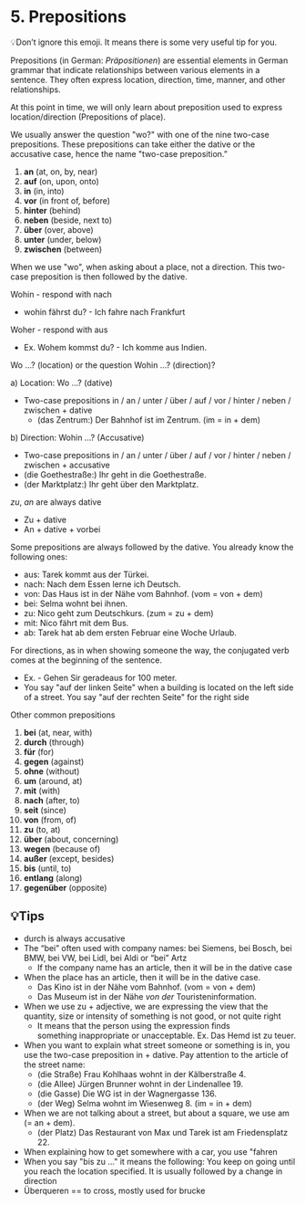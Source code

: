 # 5. Prepositions

💡Don’t ignore this emoji. It means there is some very useful tip for you.

Prepositions (in German: _Präpositionen_) are essential elements in German grammar that indicate relationships between various elements in a sentence. They often express location, direction, time, manner, and other relationships.

At this point in time, we will only learn about preposition used to express location/direction (Prepositions of place).

We usually answer the question "wo?" with one of the nine two-case prepositions. These prepositions can take either the dative or the accusative case, hence the name "two-case preposition.”

1. **an** (at, on, by, near)
2. **auf** (on, upon, onto)
3. **in** (in, into)
4. **vor** (in front of, before)
5. **hinter** (behind)
6. **neben** (beside, next to)
7. **über** (over, above)
8. **unter** (under, below)
9. **zwischen** (between)

When we use "wo", when asking about a place, not a direction. This two-case preposition is then followed by the dative.

Wohin - respond with nach

- wohin fährst du? - Ich fahre nach Frankfurt

Woher - respond with aus

- Ex. Wohem kommst du? - Ich komme aus Indien.

Wo …? (location) or the question Wohin …? (direction)?

a) Location: Wo …? (dative)

- Two-case prepositions in / an / unter / über / auf / vor / hinter / neben / zwischen + dative
    - (das Zentrum:) Der Bahnhof ist im Zentrum. (im = in + dem)

b) Direction: Wohin …? (Accusative)

- Two-case prepositions in / an / unter / über / auf / vor / hinter / neben / zwischen + accusative
- (die Goethestraße:) Ihr geht in die Goethestraße.
- (der Marktplatz:) Ihr geht über den Marktplatz.

_zu_, _an_ are always dative

- Zu + dative
- An + dative + vorbei

Some prepositions are always followed by the dative. You already know the following ones:

- aus: Tarek kommt aus der Türkei.
- nach: Nach dem Essen lerne ich Deutsch.
- von: Das Haus ist in der Nähe vom Bahnhof. (vom = von + dem)
- bei: Selma wohnt bei ihnen.
- zu: Nico geht zum Deutschkurs. (zum = zu + dem)
- mit: Nico fährt mit dem Bus.
- ab: Tarek hat ab dem ersten Februar eine Woche Urlaub.

For directions, as in when showing someone the way, the conjugated verb comes at the beginning of the sentence.

- Ex. - Gehen Sir geradeaus for 100 meter.
- You say "auf der linken Seite" when a building is located on the left side of a street. You say "auf der rechten Seite" for the right side

Other common prepositions

1. **bei** (at, near, with)
2. **durch** (through)
3. **für** (for)
4. **gegen** (against)
5. **ohne** (without)
6. **um** (around, at)
7. **mit** (with)
8. **nach** (after, to)
9. **seit** (since)
10. **von** (from, of)
11. **zu** (to, at)
12. **über** (about, concerning)
13. **wegen** (because of)
14. **außer** (except, besides)
15. **bis** (until, to)
16. **entlang** (along)
17. **gegenüber** (opposite)

## 💡Tips

- durch is always accusative
- The “bei” often used with company names: bei Siemens, bei Bosch, bei BMW, bei VW, bei Lidl, bei Aldi or “bei” Artz
    - If the company name has an article, then it will be in the dative case
- When the place has an article, then it will be in the dative case.
    - Das Kino ist in der Nähe vom Bahnhof. (vom = von + dem)
    - Das Museum ist in der Nähe _von der_ Touristeninformation.
- When we use zu + adjective, we are expressing the view that the quantity, size or intensity of something is not good, or not quite right
    - It means that the person using the expression finds something inappropriate or unacceptable. Ex. Das Hemd ist zu teuer.
- When you want to explain what street someone or something is in, you use the two-case preposition in + dative. Pay attention to the article of the street name:
    - (die Straße) Frau Kohlhaas wohnt in der Kälberstraße 4.
    - (die Allee) Jürgen Brunner wohnt in der Lindenallee 19.
    - (die Gasse) Die WG ist in der Wagnergasse 136.
    - (der Weg) Selma wohnt im Wiesenweg 8. (im = in + dem)
- When we are not talking about a street, but about a square, we use am (= an + dem).
    - (der Platz) Das Restaurant von Max und Tarek ist am Friedensplatz 22.
- When explaining how to get somewhere with a car, you use "fahren
- When you say "bis zu …" it means the following: You keep on going until you reach the location specified. It is usually followed by a change in direction
- Überqueren == to cross, mostly used for brucke